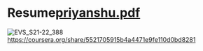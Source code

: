 # Resume[priyanshu.pdf](https://github.com/Priyanshu1381/Resume/files/14084684/priyanshu.pdf)
![EVS_S21-22_388](https://github.com/Priyanshu1381/Resume/assets/101610503/848245e1-6f9e-40c6-900a-87bcb27f771a)
https://coursera.org/share/5521705915b4a4471e9fe110d0bd8281

